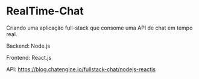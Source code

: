 # RealTime-Chat

Criando uma aplicação full-stack que consome uma API de chat em tempo real.

Backend: Node.js

Frontend: React.js

API: https://blog.chatengine.io/fullstack-chat/nodejs-reactjs